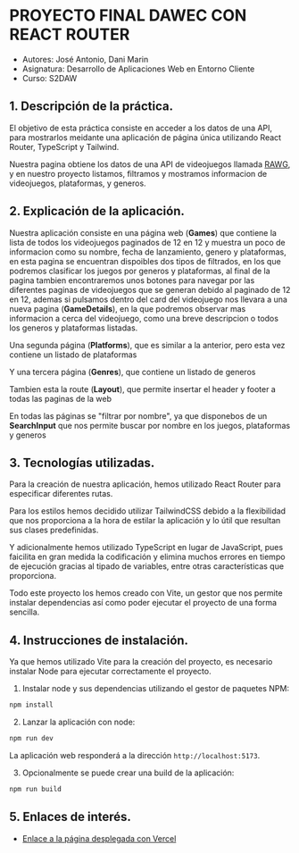 # PROYECTO FINAL DAWEC CON REACT ROUTER

- Autores: José Antonio, Dani Marin
- Asignatura: Desarrollo de Aplicaciones Web en Entorno Cliente
- Curso: S2DAW

## 1. Descripción de la práctica.
El objetivo de esta práctica consiste en acceder a los datos de una API, para mostrarlos meidante una aplicación de página única utilizando React Router, TypeScript y Tailwind. 

Nuestra pagina obtiene los datos de una API de videojuegos llamada [RAWG](https://api.rawg.io/api), y en nuestro proyecto listamos, filtramos y mostramos informacion de videojuegos, plataformas, y generos.

## 2. Explicación de la aplicación.
Nuestra aplicación consiste en una página web (**Games**) que contiene la lista de todos los videojuegos paginados de 12 en 12 y muestra un poco de informacion como su nombre, fecha de lanzamiento, genero y plataformas, en esta pagina se encuentran dispoibles dos tipos de filtrados, en los que podremos clasificar los juegos por generos y plataformas, al final de la pagina tambien encontraremos unos botones para navegar por las diferentes paginas de videojuegos que se generan debido al paginado de 12 en 12, ademas si pulsamos dentro del card del videojuego nos llevara a una nueva pagina (**GameDetails**), en la que podremos observar mas informacion a cerca del videojuego, como una breve descripcion o todos los generos y plataformas listadas.

Una segunda página (**Platforms**), que es similar a la anterior, pero esta vez contiene un listado de plataformas

Y una tercera página (**Genres**), que contiene un listado de generos

Tambien esta la route (**Layout**), que permite insertar el header y footer a todas las paginas de la web

En todas las páginas se "filtrar por nombre", ya que disponebos de un **SearchInput** que nos permite buscar por nombre en los juegos, plataformas y generos

## 3. Tecnologías utilizadas.
Para la creación de nuestra aplicación, hemos utilizado React Router para especificar diferentes rutas.

Para los estilos hemos decidido utilizar TailwindCSS debido a la flexibilidad que nos proporciona a la hora de estilar la aplicación y lo útil que resultan sus clases predefinidas.

Y adicionalmente hemos utilizado TypeScript en lugar de JavaScript, pues faicilita en gran medida la codificación y elimina muchos errores en tiempo de ejecución gracias al tipado de variables, entre otras características que proporciona.

Todo este proyecto los hemos creado con Vite, un gestor que nos permite instalar dependencias así como poder ejecutar el proyecto de una forma sencilla.

## 4. Instrucciones de instalación.
Ya que hemos utilizado Vite para la creación del proyecto, es necesario instalar Node para ejecutar correctamente el proyecto.

1. Instalar node y sus dependencias utilizando el gestor de paquetes NPM: 
```bash
npm install
```

2. Lanzar la aplicación con node:
```bash
npm run dev
```
La aplicación web responderá a la dirección `http://localhost:5173`.

3. Opcionalmente se puede crear una build de la aplicación:
```bash
npm run build
```

## 5. Enlaces de interés.

- [Enlace a la página desplegada con Vercel](https://pokedexsinnoh.vercel.app/)